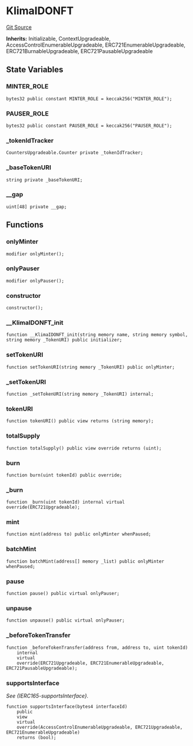 # KlimaIDONFT
[Git Source](https://github.com/KlimaDAO/klimadao-solidity/blob/b98fc1e8b7dcf2a7b80bbaba384c8c84431739fc/src/protocol/tokens/upgradeable/KlimaIDONFT.sol)

**Inherits:**
Initializable, ContextUpgradeable, AccessControlEnumerableUpgradeable, ERC721EnumerableUpgradeable, ERC721BurnableUpgradeable, ERC721PausableUpgradeable


## State Variables
### MINTER_ROLE

```solidity
bytes32 public constant MINTER_ROLE = keccak256("MINTER_ROLE");
```


### PAUSER_ROLE

```solidity
bytes32 public constant PAUSER_ROLE = keccak256("PAUSER_ROLE");
```


### _tokenIdTracker

```solidity
CountersUpgradeable.Counter private _tokenIdTracker;
```


### _baseTokenURI

```solidity
string private _baseTokenURI;
```


### __gap

```solidity
uint[48] private __gap;
```


## Functions
### onlyMinter


```solidity
modifier onlyMinter();
```

### onlyPauser


```solidity
modifier onlyPauser();
```

### constructor


```solidity
constructor();
```

### __KlimaIDONFT_init


```solidity
function __KlimaIDONFT_init(string memory name, string memory symbol, string memory _TokenURI) public initializer;
```

### setTokenURI


```solidity
function setTokenURI(string memory _TokenURI) public onlyMinter;
```

### _setTokenURI


```solidity
function _setTokenURI(string memory _TokenURI) internal;
```

### tokenURI


```solidity
function tokenURI() public view returns (string memory);
```

### totalSupply


```solidity
function totalSupply() public view override returns (uint);
```

### burn


```solidity
function burn(uint tokenId) public override;
```

### _burn


```solidity
function _burn(uint tokenId) internal virtual override(ERC721Upgradeable);
```

### mint


```solidity
function mint(address to) public onlyMinter whenPaused;
```

### batchMint


```solidity
function batchMint(address[] memory _list) public onlyMinter whenPaused;
```

### pause


```solidity
function pause() public virtual onlyPauser;
```

### unpause


```solidity
function unpause() public virtual onlyPauser;
```

### _beforeTokenTransfer


```solidity
function _beforeTokenTransfer(address from, address to, uint tokenId)
    internal
    virtual
    override(ERC721Upgradeable, ERC721EnumerableUpgradeable, ERC721PausableUpgradeable);
```

### supportsInterface

*See {IERC165-supportsInterface}.*


```solidity
function supportsInterface(bytes4 interfaceId)
    public
    view
    virtual
    override(AccessControlEnumerableUpgradeable, ERC721Upgradeable, ERC721EnumerableUpgradeable)
    returns (bool);
```

